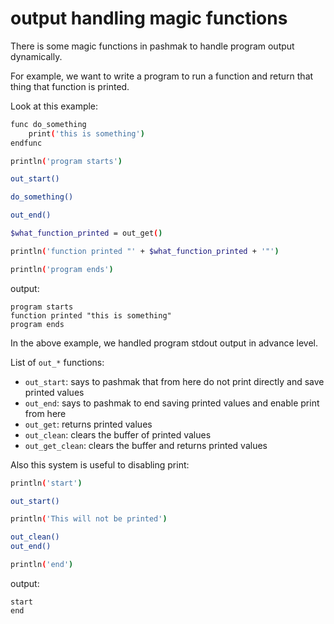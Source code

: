 # output handling magic functions
There is some magic functions in pashmak to handle program output dynamically.

For example, we want to write a program to run a function and return that thing that function is printed.

Look at this example:

```bash
func do_something
    print('this is something')
endfunc

println('program starts')

out_start()

do_something()

out_end()

$what_function_printed = out_get()

println('function printed "' + $what_function_printed + '"')

println('program ends')
```

output:

```
program starts
function printed "this is something"
program ends
```

In the above example, we handled program stdout output in advance level.

List of `out_*` functions:

- `out_start`: says to pashmak that from here do not print directly and save printed values
- `out_end`: says to pashmak to end saving printed values and enable print from here
- `out_get`: returns printed values
- `out_clean`: clears the buffer of printed values
- `out_get_clean`: clears the buffer and returns printed values

Also this system is useful to disabling print:

```bash
println('start')

out_start()

println('This will not be printed')

out_clean()
out_end()

println('end')
```

output:

```
start
end
```
